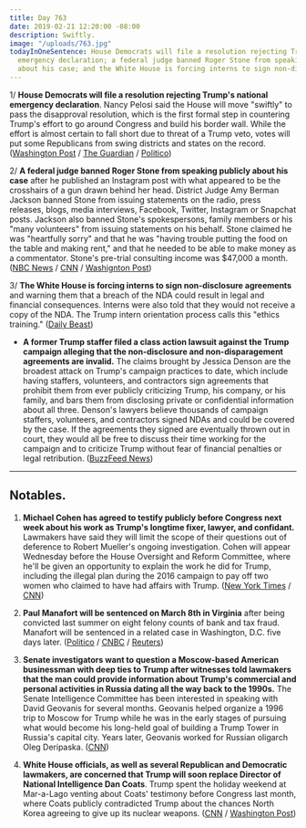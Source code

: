 ```yaml
---
title: Day 763
date: 2019-02-21 12:20:00 -08:00
description: Swiftly.
image: "/uploads/763.jpg"
todayInOneSentence: House Democrats will file a resolution rejecting Trump's national
  emergency declaration; a federal judge banned Roger Stone from speaking publicly
  about his case; and the White House is forcing interns to sign non-disclosure agreements.
---
```


1/ **House Democrats will file a resolution rejecting Trump's national emergency declaration**. Nancy Pelosi said the House will move "swiftly" to pass the disapproval resolution, which is the first formal step in countering Trump's effort to go around Congress and build his border wall. While the effort is almost certain to fall short due to threat of a Trump veto, votes will put some Republicans from swing districts and states on the record. ([Washington Post](http://www.washingtonpost.com/politics/pelosi-says-house-will-vote-on-resolution-opposing-trumps-emergency-declaration/2019/02/20/c5ba6fd8-357b-11e9-854a-7a14d7fec96a_story.html) / [The Guardian](https://www.theguardian.com/us-news/2019/feb/20/house-democrats-donald-trump-national-emergency) / [Politico](https://www.politico.com/story/2019/02/20/congress-trump-national-emergency-declaration-1176803))

2/ **A federal judge banned Roger Stone from speaking publicly about his case** after he published an Instagram post with what appeared to be the crosshairs of a gun drawn behind her head. District Judge Amy Berman Jackson banned Stone from issuing statements on the radio, press releases, blogs, media interviews, Facebook, Twitter, Instagram or Snapchat posts. Jackson also banned Stone's spokespersons, family members or his "many volunteers" from issuing statements on his behalf. Stone claimed he was "heartfully sorry" and that he was "having trouble putting the food on the table and making rent," and that he needed to be able to make money as a commentator. Stone's pre-trial consulting income was $47,000 a month. ([NBC News](https://www.nbcnews.com/politics/politics-news/roger-stone-back-court-after-instagram-post-n973986) / [CNN](https://www.cnn.com/2019/02/21/politics/roger-stone-hearing-instagram-amy-berman-jackson/index.html) / [Washignton Post](https://www.washingtonpost.com/local/legal-issues/roger-stone-due-back-in-court-after-instagram-post-that-showed-judge-in-his-case/2019/02/20/ee8d8e00-352a-11e9-af5b-b51b7ff322e9_story.html))

3/ **The White House is forcing interns to sign non-disclosure agreements** and warning them that a breach of the NDA could result in legal and financial consequences. Interns were also told that they would not receive a copy of the NDA. The Trump intern orientation process calls this "ethics training." ([Daily Beast](https://www.thedailybeast.com/trump-white-house-is-forcing-interns-to-sign-ndas-and-threatening-them-with-financial-ruin))

* **A former Trump staffer filed a class action lawsuit against the Trump campaign alleging that the non-disclosure and non-disparagement agreements are invalid.** The claims brought by Jessica Denson are the broadest attack on Trump's campaign practices to date, which include having staffers, volunteers, and contractors sign agreements that prohibit them from ever publicly criticizing Trump, his company, or his family, and bars them from disclosing private or confidential information about all three. Denson's lawyers believe thousands of campaign staffers, volunteers, and contractors signed NDAs and could be covered by the case. If the agreements they signed are eventually thrown out in court, they would all be free to discuss their time working for the campaign and to criticize Trump without fear of financial penalties or legal retribution. ([BuzzFeed News](https://www.buzzfeednews.com/article/zoetillman/trump-campaign-nondisclosure-agreements-class-action-lawsuit))

---

## Notables.

1. **Michael Cohen has agreed to testify publicly before Congress next week about his work as Trump's longtime fixer, lawyer, and confidant.** Lawmakers have said they will limit the scope of their questions out of deference to Robert Mueller's ongoing investigation. Cohen will appear Wednesday before the House Oversight and Reform Committee, where he'll be given an opportunity to explain the work he did for Trump, including the illegal plan during the 2016 campaign to pay off two women who claimed to have had affairs with Trump. ([New York Times](https://www.nytimes.com/2019/02/20/us/politics/michael-cohen-testimony.html) / [CNN](https://www.cnn.com/2019/02/21/politics/michael-cohen-capitol-hill/index.html))

2. **Paul Manafort will be sentenced on March 8th in Virginia** after being convicted last summer on eight felony counts of bank and tax fraud. Manafort will be sentenced in a related case in Washington, D.C. five days later. ([Politico](https://www.politico.com/story/2019/02/21/paul-manafort-sentencing-1178033) / [CNBC](https://www.cnbc.com/2019/02/21/ex-trump-campaign-boss-paul-manafort-to-be-sentenced-in-virginia-march-8.html) / [Reuters](https://www.reuters.com/article/us-usa-trump-russia-manafort-idUSKCN1QA2A1))

3. **Senate investigators want to question a Moscow-based American businessman with deep ties to Trump after witnesses told lawmakers that the man could provide information about Trump's commercial and personal activities in Russia dating all the way back to the 1990s.** The Senate Intelligence Committee has been interested in speaking with David Geovanis for several months. Geovanis helped organize a 1996 trip to Moscow for Trump while he was in the early stages of pursuing what would become his long-held goal of building a Trump Tower in Russia's capital city. Years later, Geovanis worked for Russian oligarch Oleg Deripaska. ([CNN](https://www.cnn.com/2019/02/21/politics/senate-trump-russia-david-geovanis-intl/index.html))

4. **White House officials, as well as several Republican and Democratic lawmakers, are concerned that Trump will soon replace Director of National Intelligence Dan Coats**. Trump spent the holiday weekend at Mar-a-Lago venting about Coats' testimony before Congress last month, where Coats publicly contradicted Trump about the chances North Korea agreeing to give up its nuclear weapons. ([CNN](https://www.cnn.com/2019/02/20/politics/dan-coats-donald-trump-north-korea/index.html) / [Washington Post](https://www.washingtonpost.com/politics/members-of-congress-voice-alarm-about-report-that-trump-has-grown-frustrated-with-coats/2019/02/20/711ab080-353c-11e9-a400-e481bf264fdc_story.html))